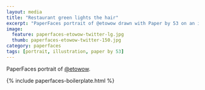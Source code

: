 ```yaml
---
layout: media
title: "Restaurant green lights the hair"
excerpt: "PaperFaces portrait of @etowow drawn with Paper by 53 on an iPad."
image: 
  feature: paperfaces-etowow-twitter-lg.jpg
  thumb: paperfaces-etowow-twitter-150.jpg
category: paperfaces
tags: [portrait, illustration, paper by 53]
---
```


PaperFaces portrait of [@etowow](http://twitter.com/etowow).

{% include paperfaces-boilerplate.html %}